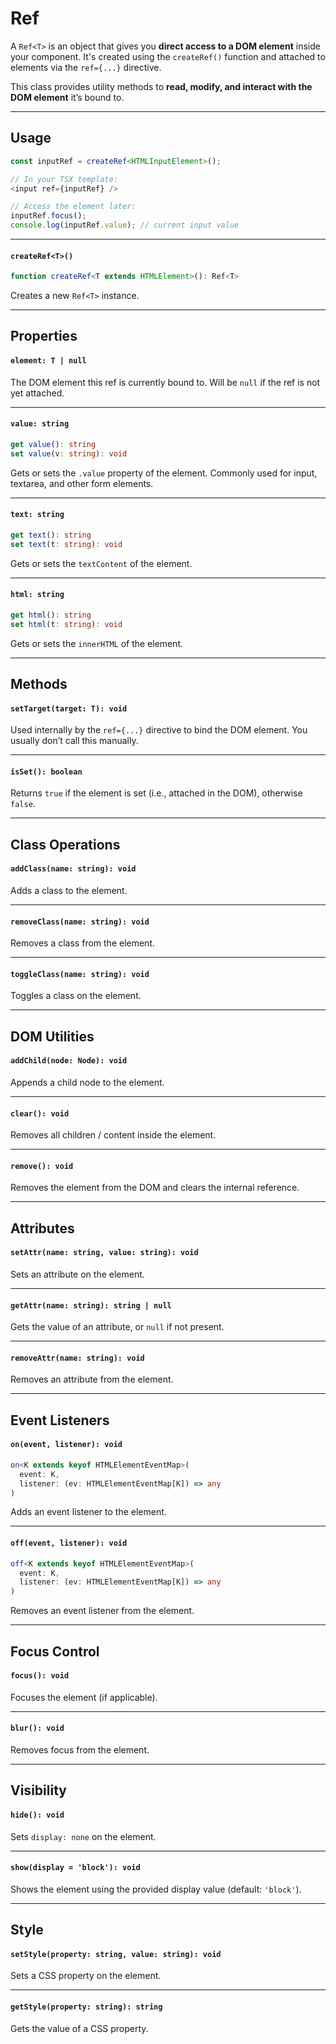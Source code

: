 # Ref

A `Ref<T>` is an object that gives you **direct access to a DOM element** inside your component.
It's created using the `createRef()` function and attached to elements via the `ref={...}` directive.

This class provides utility methods to **read, modify, and interact with the DOM element** it’s bound to.

---

## Usage

```ts
const inputRef = createRef<HTMLInputElement>();

// In your TSX template:
<input ref={inputRef} />

// Access the element later:
inputRef.focus();
console.log(inputRef.value); // current input value
```

---

#### `createRef<T>()`

```ts
function createRef<T extends HTMLElement>(): Ref<T>
```

Creates a new `Ref<T>` instance.

---

##  Properties

#### `element: T | null`

The DOM element this ref is currently bound to.
Will be `null` if the ref is not yet attached.

---

#### `value: string`

```ts
get value(): string
set value(v: string): void
```

Gets or sets the `.value` property of the element.
Commonly used for input, textarea, and other form elements.

---

#### `text: string`

```ts
get text(): string
set text(t: string): void
```

Gets or sets the `textContent` of the element.

---

#### `html: string`

```ts
get html(): string
set html(t: string): void
```

Gets or sets the `innerHTML` of the element.

---

##  Methods

#### `setTarget(target: T): void`

Used internally by the `ref={...}` directive to bind the DOM element.
You usually don’t call this manually.

---

#### `isSet(): boolean`

Returns `true` if the element is set (i.e., attached in the DOM), otherwise `false`.

---

##  Class Operations

#### `addClass(name: string): void`

Adds a class to the element.

---

#### `removeClass(name: string): void`

Removes a class from the element.

---

#### `toggleClass(name: string): void`

Toggles a class on the element.

---

##  DOM Utilities

#### `addChild(node: Node): void`

Appends a child node to the element.

---

#### `clear(): void`

Removes all children / content inside the element.

---

#### `remove(): void`

Removes the element from the DOM and clears the internal reference.

---

## Attributes

#### `setAttr(name: string, value: string): void`

Sets an attribute on the element.

---

#### `getAttr(name: string): string | null`

Gets the value of an attribute, or `null` if not present.

---

#### `removeAttr(name: string): void`

Removes an attribute from the element.

---

##  Event Listeners

#### `on(event, listener): void`

```ts
on<K extends keyof HTMLElementEventMap>(
  event: K,
  listener: (ev: HTMLElementEventMap[K]) => any
)
```

Adds an event listener to the element.

---

#### `off(event, listener): void`

```ts
off<K extends keyof HTMLElementEventMap>(
  event: K,
  listener: (ev: HTMLElementEventMap[K]) => any
)
```

Removes an event listener from the element.

---

##  Focus Control

#### `focus(): void`

Focuses the element (if applicable).

---

#### `blur(): void`

Removes focus from the element.

---

##  Visibility

#### `hide(): void`

Sets `display: none` on the element.

---

#### `show(display = 'block'): void`

Shows the element using the provided display value (default: `'block'`).

---

##  Style

#### `setStyle(property: string, value: string): void`

Sets a CSS property on the element.

---

#### `getStyle(property: string): string`

Gets the value of a CSS property.

